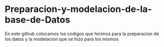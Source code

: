 # Preparacion-y-modelacion-de-la-base-de-Datos
En este github colocamos los codigos que hicimos para la preparacion de los datos y la modelacion que se hizo para los mismos

